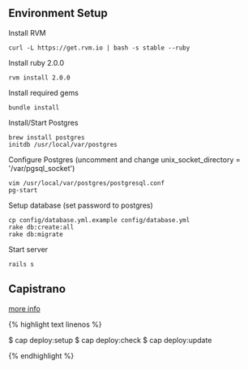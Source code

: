 ## Environment Setup

Install RVM

    curl -L https://get.rvm.io | bash -s stable --ruby

Install ruby 2.0.0

    rvm install 2.0.0

Install required gems

    bundle install

Install/Start Postgres

    brew install postgres
    initdb /usr/local/var/postgres

Configure Postgres (uncomment and change unix_socket_directory = '/var/pgsql_socket')

    vim /usr/local/var/postgres/postgresql.conf
    pg-start

Setup database (set password to postgres)

    cp config/database.yml.example config/database.yml
    rake db:create:all
    rake db:migrate

Start server

    rails s
    
## Capistrano

[more info](https://github.com/capistrano/capistrano/wiki/2.x-From-The-Beginning)

{% highlight text linenos %}

  $ cap deploy:setup
  $ cap deploy:check
  $ cap deploy:update

{% endhighlight %}

